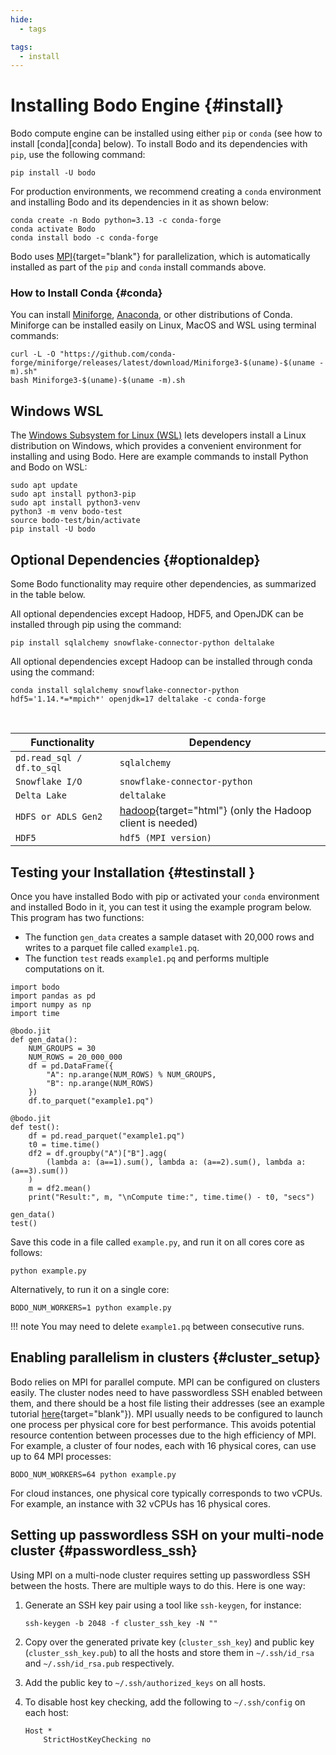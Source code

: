 ```yaml
---
hide:
  - tags

tags:
  - install
---
```

# Installing Bodo Engine {#install}

Bodo compute engine can be installed using either `pip` or `conda` (see how to install [conda][conda] below).
To install Bodo and its dependencies with `pip`, use the following command:

```console
pip install -U bodo
```

For production environments, we recommend creating a `conda` environment and installing
Bodo and its dependencies in it as shown below:

```console
conda create -n Bodo python=3.13 -c conda-forge
conda activate Bodo
conda install bodo -c conda-forge
```

Bodo uses [MPI](https://en.wikipedia.org/wiki/Message_Passing_Interface){target="blank"}
for parallelization, which is automatically installed as part of the
`pip` and `conda` install commands above.


### How to Install Conda {#conda}

You can install [Miniforge](https://github.com/conda-forge/miniforge),
[Anaconda](https://www.anaconda.com/download), or other distributions of Conda. Miniforge can be installed easily
on Linux, MacOS and WSL using terminal commands:

```shell
curl -L -O "https://github.com/conda-forge/miniforge/releases/latest/download/Miniforge3-$(uname)-$(uname -m).sh"
bash Miniforge3-$(uname)-$(uname -m).sh
```


## Windows WSL

The [Windows Subsystem for Linux (WSL)](https://learn.microsoft.com/en-us/windows/wsl/install) lets developers install a Linux distribution
on Windows, which provides a convenient environment for installing and using Bodo.
Here are example commands to install Python and Bodo on WSL:

```shell
sudo apt update
sudo apt install python3-pip
sudo apt install python3-venv
python3 -m venv bodo-test
source bodo-test/bin/activate
pip install -U bodo
```

## Optional Dependencies {#optionaldep}

Some Bodo functionality may require other dependencies, as summarized in
the table below.

All optional dependencies except Hadoop, HDF5, and OpenJDK can be installed through pip using the command:

```console
pip install sqlalchemy snowflake-connector-python deltalake
```

All optional dependencies except Hadoop can be
installed through conda using the command:

```console
conda install sqlalchemy snowflake-connector-python hdf5='1.14.*=*mpich*' openjdk=17 deltalake -c conda-forge
```


<br/>
<center>

| Functionality            |   Dependency
|--------------------------|------------------------------------------------------------------------------------
|`pd.read_sql / df.to_sql` |`sqlalchemy`
|`Snowflake I/O`           |`snowflake-connector-python`
|`Delta Lake`              |`deltalake`
|`HDFS or ADLS Gen2`       |[hadoop](http://hadoop.apache.org/docs/stable/){target="html"} (only the Hadoop client is needed)
|`HDF5`                    |`hdf5 (MPI version)`

</center>

## Testing your Installation {#testinstall }

Once you have installed Bodo with pip or activated your `conda` environment and installed Bodo in
it, you can test it using the example program below. This program has
two functions:

-   The function `gen_data` creates a sample dataset with 20,000 rows
    and writes to a parquet file called `example1.pq`.
-   The function `test` reads `example1.pq` and performs multiple
    computations on it.

``` python3
import bodo
import pandas as pd
import numpy as np
import time

@bodo.jit
def gen_data():
    NUM_GROUPS = 30
    NUM_ROWS = 20_000_000
    df = pd.DataFrame({
        "A": np.arange(NUM_ROWS) % NUM_GROUPS,
        "B": np.arange(NUM_ROWS)
    })
    df.to_parquet("example1.pq")

@bodo.jit
def test():
    df = pd.read_parquet("example1.pq")
    t0 = time.time()
    df2 = df.groupby("A")["B"].agg(
        (lambda a: (a==1).sum(), lambda a: (a==2).sum(), lambda a: (a==3).sum())
    )
    m = df2.mean()
    print("Result:", m, "\nCompute time:", time.time() - t0, "secs")

gen_data()
test()
```

Save this code in a file called `example.py`, and run it on all cores
core as follows:

```console
python example.py
```

Alternatively, to run it on a single core:

```console
BODO_NUM_WORKERS=1 python example.py
```


!!! note
    You may need to delete `example1.pq` between consecutive runs.


## Enabling parallelism in clusters {#cluster_setup}

Bodo relies on MPI for parallel compute. MPI can be configured on clusters
easily. The cluster nodes need to have passwordless SSH enabled between them,
and there should be a host file listing their addresses (see an example tutorial
[here](https://mpitutorial.com/tutorials/running-an-mpi-cluster-within-a-lan/){target="blank"}).
MPI usually needs to be configured to launch one process per physical core for
best performance. This avoids potential resource contention between processes
due to the high efficiency of MPI. For example, a cluster of four nodes, each
with 16 physical cores, can use up to 64 MPI processes:

```shell
BODO_NUM_WORKERS=64 python example.py
```

For cloud instances, one physical core typically corresponds to two vCPUs.
For example, an instance with 32 vCPUs has 16 physical cores.


## Setting up passwordless SSH on your multi-node cluster {#passwordless_ssh}

Using MPI on a multi-node cluster requires setting up passwordless SSH
between the hosts. There are multiple ways to do this. Here is one way:

1.  Generate an SSH key pair using a tool like `ssh-keygen`, for
    instance:

    ```shell
    ssh-keygen -b 2048 -f cluster_ssh_key -N ""
    ```

2.  Copy over the generated private key (`cluster_ssh_key`) and public key (`cluster_ssh_key.pub`) to all the hosts and
    store them in `~/.ssh/id_rsa` and `~/.ssh/id_rsa.pub` respectively.

3.  Add the public key to `~/.ssh/authorized_keys` on all hosts.

4.  To disable host key checking, add the following to `~/.ssh/config`
    on each host:

    ```shell
    Host *
        StrictHostKeyChecking no
    ```

